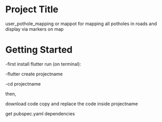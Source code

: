 
# Project Title

user_pothole_mapping or mappot for mapping all potholes in roads and display via markers on map

# Getting Started
-first install flutter run (on terminal): 

-flutter create projectname

-cd projectname 

then,

download code copy and replace the code inside projectname


 get pubspec.yaml dependencies
